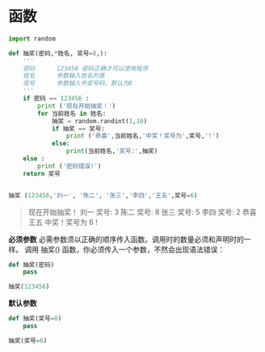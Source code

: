 # 函数

```python
import random

def 抽奖(密码,*姓名, 奖号=8,):
    '''
    密码      123456 密码正确才可以使用程序
    姓名      参数输入姓名列表
    奖号      参数输入中奖号码，默认为8
    '''
    if 密码 == 123456 :
        print ('现在开始抽奖！')
        for 当前姓名 in 姓名:
            抽奖 = random.randint(1,10)
            if 抽奖 == 奖号:
                print ('恭喜',当前姓名,'中奖！奖号为',奖号,'!')
            else:
                print(当前姓名,'奖号:',抽奖)
    else :
        print ('密码错误!')
    return 奖号


抽奖 (123456,'刘一', '陈二', '张三','李四','王五',奖号=6)
```
> 现在开始抽奖！
刘一 奖号: 3
陈二 奖号: 8
张三 奖号: 5
李四 奖号: 2
恭喜 王五 中奖！奖号为 6 !

**必须参数**
必需参数须以正确的顺序传入函数。调用时的数量必须和声明时的一样。
调用 抽奖() 函数，你必须传入一个参数，不然会出现语法错误：
```python
def 抽奖(密码)
    pass

抽奖(123456)
```
**默认参数**
```python
def 抽奖(奖号=8)
    pass

抽奖(奖号=6)
```
